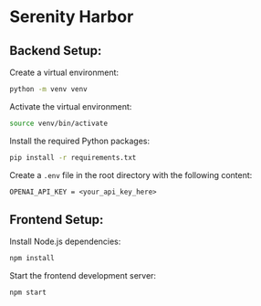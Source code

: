 # Serenity Harbor

## Backend Setup:

Create a virtual environment:

```bash
python -m venv venv
```

Activate the virtual environment:

```bash
source venv/bin/activate
```

Install the required Python packages:

```bash
pip install -r requirements.txt
```

Create a `.env` file in the root directory with the following content:

```
OPENAI_API_KEY = <your_api_key_here>
```

## Frontend Setup:

Install Node.js dependencies:

```bash
npm install
```

Start the frontend development server:

```bash
npm start
```

